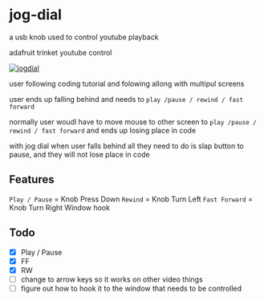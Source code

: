 # jog-dial
a usb knob used to control youtube playback 

adafruit trinket 
youtube control

[![jogdial](assets\20171031_141710-ANIMATION.gif)](assets\20171031_141710-ANIMATION.gif)

user following coding tutorial and folowing allong with multipul screens

user ends up falling behind and needs to `play /pause / rewind / fast forward` 

normally user woudl have to move mouse to other screen to `play /pause / rewind / fast forward`  and ends up losing place in code 

with jog dial when user falls behind all they need to do is slap button to pause, and they will not lose place in code


## Features 
`Play / Pause` = Knob Press Down
`Rewind`  = Knob Turn Left
`Fast Forward` = Knob Turn Right
Window hook
## Todo 
- [x] Play / Pause 
- [x] FF
- [x] RW
- [ ] change to arrow keys so it works on other video things
- [ ] figure out how to hook it to the window that needs to be controlled 